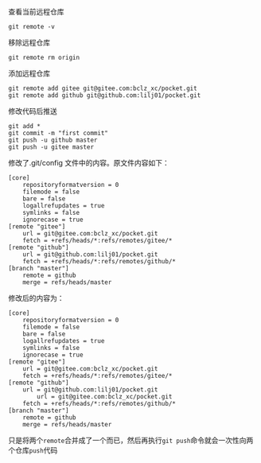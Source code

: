 查看当前远程仓库

```
git remote -v
```



移除远程仓库

```
git remote rm origin
```



添加远程仓库

```
git remote add gitee git@gitee.com:bclz_xc/pocket.git
git remote add github git@github.com:lilj01/pocket.git
```



修改代码后推送

```
git add *
git commit -m "first commit"
git push -u github master
git push -u gitee master
```



修改了.git/config 文件中的内容。原文件内容如下：

```
[core]
	repositoryformatversion = 0
	filemode = false
	bare = false
	logallrefupdates = true
	symlinks = false
	ignorecase = true
[remote "gitee"]
	url = git@gitee.com:bclz_xc/pocket.git
	fetch = +refs/heads/*:refs/remotes/gitee/*
[remote "github"]
	url = git@github.com:lilj01/pocket.git
	fetch = +refs/heads/*:refs/remotes/github/*
[branch "master"]
	remote = github
	merge = refs/heads/master

```

修改后的内容为：

```
[core]
	repositoryformatversion = 0
	filemode = false
	bare = false
	logallrefupdates = true
	symlinks = false
	ignorecase = true
[remote "gitee"]
	url = git@gitee.com:bclz_xc/pocket.git
	fetch = +refs/heads/*:refs/remotes/gitee/*
[remote "github"]
	url = git@github.com:lilj01/pocket.git
        url = git@gitee.com:bclz_xc/pocket.git
	fetch = +refs/heads/*:refs/remotes/github/*
[branch "master"]
	remote = github
	merge = refs/heads/master
```

只是将两个`remote`合并成了一个而已，然后再执行`git push`命令就会一次性向两个仓库`push`代码







